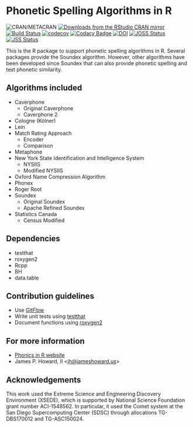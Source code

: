 # Phonetic Spelling Algorithms in R

![CRAN/METACRAN](https://img.shields.io/cran/v/phonics)
[![Downloads from the RStudio CRAN mirror](https://cranlogs.r-pkg.org/badges/phonics)](https://cran.r-project.org/package=phonics)
[![Build Status](https://api.travis-ci.org/k3jph/phonics-in-r.svg?branch=master)](https://travis-ci.org/k3jph/phonics-in-r)
[![codecov](https://codecov.io/gh/k3jph/phonics-in-r/branch/master/graph/badge.svg)](https://codecov.io/gh/k3jph/phonics-in-r)
[![Codacy Badge](https://api.codacy.com/project/badge/Grade/08ad4c6ccb8d4bf59ca47b7524af04be)](https://app.codacy.com/gh/k3jph/phonics-in-r)
[![DOI](https://img.shields.io/badge/DOI-10.5281%2Fzenodo.1041982-blue.svg)](https://dx.doi.org/10.5281/zenodo.1041982)
[![JOSS Status](http://joss.theoj.org/papers/13e41c9bd376fe2fc948f8af10b138b6/status.svg)](https://joss.theoj.org/papers/10.21105/joss.00480)
[![JSS Status](https://img.shields.io/badge/JSS-10.18637%2Fjss.v095.i08-yellow.svg)](https://dx.doi.org/doi:10.18637/jss.v095.i08)

This is the R package to support phonetic spelling algorithms in R.
Several packages provide the Soundex algorithm.  However, other
algorithms have been developed since Soundex that can also provide
phonetic spelling and test phonetic similarity.

## Algorithms included

* Caverphone
  * Original Caverphone
  * Caverphone 2
* Cologne (Kölner)
* Lein
* Match Rating Approach
  * Encoder
  * Comparison
* Metaphone
* New York State Identification and Intelligence System
  * NYSIIS
  * Modified NYSIIS
* Oxford Name Compression Algorithm
* Phonex
* Roger Root
* Soundex
  * Original Soundex
  * Apache Refined Soundex
* Statistics Canada
  * Census Modified

## Dependencies

* testthat
* roxygen2
* Rcpp
* BH
* data.table

## Contribution guidelines

* Use [GitFlow](https://nvie.com/posts/a-successful-git-branching-model/)
* Write unit tests using [testthat](https://github.com/hadley/testthat)
* Document functions using [roxygen2](https://github.com/yihui/roxygen2)

## For more information

* [Phonics in R website](https://jameshoward.us/phonics-in-r/)
* James P. Howard, II <<jh@jameshoward.us>>

## Acknowledgements

This work used the Extreme Science and Engineering Discovery Environment
(XSEDE), which is supported by National Science Foundation grant number
ACI-1548562. In particular, it used the Comet system at the San Diego
Supercomputing Center (SDSC) through allocations TG-DBS170012 and
TG-ASC150024.
